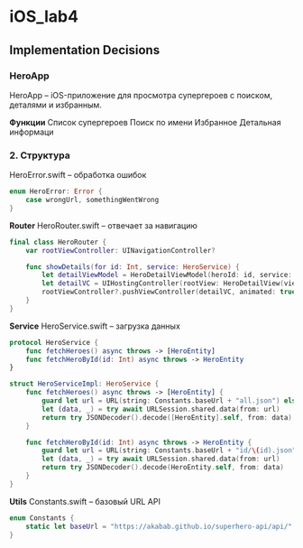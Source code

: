 # iOS_lab4
## Implementation Decisions

### HeroApp
HeroApp – iOS-приложение для просмотра супергероев с поиском, деталями и избранным.

 **Функции** 
 Список супергероев
 Поиск по имени
 Избранное
 Детальная информаци

### 2. Структура
HeroError.swift – обработка ошибок
```swift
enum HeroError: Error {
    case wrongUrl, somethingWentWrong
}
```

**Router**
HeroRouter.swift – отвечает за навигацию
```swift
final class HeroRouter {
    var rootViewController: UINavigationController?

    func showDetails(for id: Int, service: HeroService) {
        let detailViewModel = HeroDetailViewModel(heroId: id, service: service)
        let detailVC = UIHostingController(rootView: HeroDetailView(viewModel: detailViewModel))
        rootViewController?.pushViewController(detailVC, animated: true)
    }
}
```

**Service**
HeroService.swift – загрузка данных
```swift
protocol HeroService {
    func fetchHeroes() async throws -> [HeroEntity]
    func fetchHeroById(id: Int) async throws -> HeroEntity
}

struct HeroServiceImpl: HeroService {
    func fetchHeroes() async throws -> [HeroEntity] {
        guard let url = URL(string: Constants.baseUrl + "all.json") else { throw HeroError.wrongUrl }
        let (data, _) = try await URLSession.shared.data(from: url)
        return try JSONDecoder().decode([HeroEntity].self, from: data)
    }

    func fetchHeroById(id: Int) async throws -> HeroEntity {
        guard let url = URL(string: Constants.baseUrl + "id/\(id).json") else { throw HeroError.wrongUrl }
        let (data, _) = try await URLSession.shared.data(from: url)
        return try JSONDecoder().decode(HeroEntity.self, from: data)
    }
}
```

**Utils**
Constants.swift – базовый URL API
```swift
enum Constants {
    static let baseUrl = "https://akabab.github.io/superhero-api/api/"
}
```



